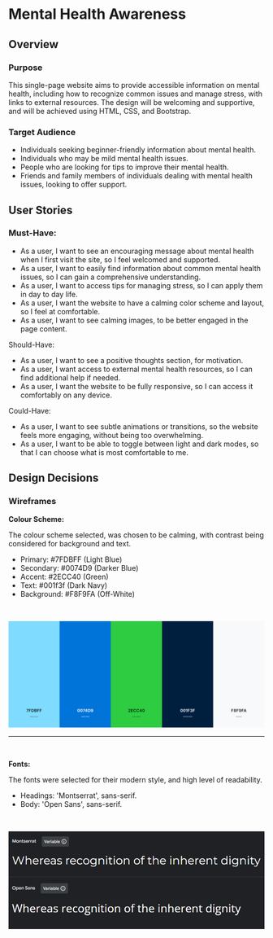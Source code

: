 
# Mental Health Awareness

## Overview

### Purpose

This single-page website aims to provide accessible information on mental health, including how to recognize common issues and manage stress, with links to external resources. The design will be welcoming and supportive, and will be achieved using HTML, CSS, and Bootstrap.

### Target Audience

- Individuals seeking beginner-friendly information about mental health.
- Individuals who may be mild mental health issues.
- People who are looking for tips to improve their mental health.
- Friends and family members of individuals dealing with mental health issues, looking to offer support.

## User Stories

### Must-Have:

- As a user, I want to see an encouraging message about mental health when I first visit the site, so I feel welcomed and supported.
- As a user, I want to easily find information about common mental health issues, so I can gain a comprehensive understanding.
- As a user, I want to access tips for managing stress, so I can apply them in day to day life.
- As a user, I want the website to have a calming color scheme and layout, so I feel at comfortable.
- As a user, I want to see calming images, to be better engaged in the page content.

Should-Have:

- As a user, I want to see a positive thoughts section, for motivation.
- As a user, I want access to external mental health resources, so I can find additional help if needed.
- As a user, I want the website to be fully responsive, so I can access it comfortably on any device.

Could-Have:

- As a user, I want to see subtle animations or transitions, so the website feels more engaging, without being too overwhelming.
- As a user, I want to be able to toggle between light and dark modes, so that I can choose what is most comfortable to me.

## Design Decisions

### Wireframes



**Colour Scheme:**

The colour scheme selected, was chosen to be calming, with contrast being considered for background and text.
- Primary: #7FDBFF (Light Blue)
- Secondary: #0074D9 (Darker Blue) 
- Accent: #2ECC40 (Green)
- Text: #001f3f (Dark Navy)
- Background: #F8F9FA (Off-White)

<br>

![Colour Scheme](assets/images/colourscheme.png)

---

<br>

**Fonts:**

The fonts were selected for their modern style, and high level of readability.
- Headings: 'Montserrat', sans-serif.
- Body: 'Open Sans', sans-serif.

<br>

![Fonts](assets/images/fonts.png)

